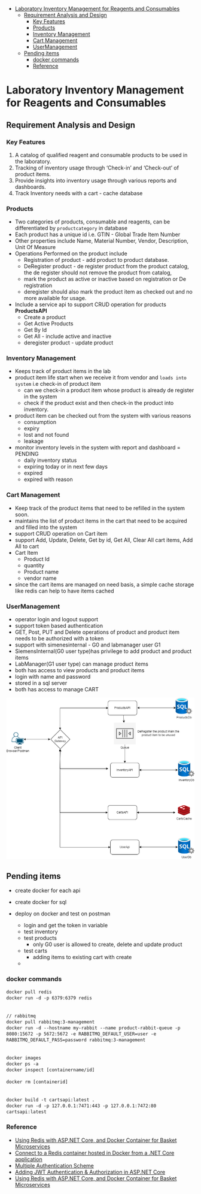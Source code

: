 
- [Laboratory Inventory Management for Reagents and Consumables](#laboratory-inventory-management-for-reagents-and-consumables)
  - [Requirement Analysis and Design](#requirement-analysis-and-design)
    - [Key Features](#key-features)
    - [Products](#products)
    - [Inventory Management](#inventory-management)
    - [Cart Management](#cart-management)
    - [UserManagement](#usermanagement)
  - [Pending items](#pending-items)
    - [docker commands](#docker-commands)
    - [Reference](#reference)

# Laboratory Inventory Management for Reagents and Consumables
## Requirement Analysis and Design

### Key Features
1. A catalog of qualified reagent and consumable products to be used in the laboratory.
2. Tracking of inventory usage through ‘Check-in’ and ‘Check-out’ of product items.
3. Provide insights into inventory usage through various reports and dashboards.
4. Track Inventory needs with a cart - cache database

### Products
  - Two categories of products, consumable and reagents, can be differentiated by `productcategory` in database
  - Each product has a unique id i.e. GTIN - Global Trade Item Number
  - Other properties include Name, Material Number, Vendor, Description, Unit Of Measure
  - Operations Performed on the product include
    - Registration of product - add product to product database.
    - DeRegister product - de register product from the product catalog, the de register should not remove the product from catalog, 
    - mark the product as active or inactive based on registration or De registration 
    - deregister should also mark the product item as checked out and no more available for usage.
  - Include a service api to support CRUD operation for products **ProductsAPI**
    - Create a product
    - Get Active Products
    - Get By Id
    - Get All - include active and inactive
    - deregister product - update product 
### Inventory Management
  - Keeps track of product items in the lab
  - product item life start when we receive it from vendor and `loads into system` i.e check-in of product item
    - can we check-in a product item whose product is already de register in the system
    - check if the product exist and then check-in the product into inventory.
  - product item can be checked out from the system with various reasons  
    - consumption
    - expiry
    - lost and not found
    - leakage
  - monitor inventory levels in the system with report and dashboard = PENDING
    - daily inventory status
    - expiring today or in next few days
    - expired
    - expired with reason

### Cart Management
  - Keep track of the product items that need to be refilled in the system soon.
  - maintains the list of product items in the cart that need to be acquired and filled into the system
  - support CRUD operation on Cart item
  - support Add, Update, Delete, Get by id, Get All, Clear All cart items, Add All to cart
  - Cart Item
    - Product Id 
    - quantity 
    - Product name
    - vendor name 
  - since the cart items are managed on need basis, a simple cache storage like redis can help to have items cached
  
### UserManagement
  - operator login and logout support 
  - support token based authentication
  - GET, Post, PUT and Delete operations of product and product item needs to be authorized with a token
  - support with simenesinternal - G0 and labmanager user G1
  - SiemensInternal(G0 user type)has privilege to add product and product items
  - LabManager(G1 user type) can manage product items
  - both has access to view products and product items
  - login with name and password
  - stored in a sql server
  - both has access to manage CART

  ![](design.png)

## Pending items
- create docker for each api
- create docker for sql
- deploy on docker and test on postman

  - login and get the token in variable
  - test inventory 
  - test products
    - only G0 user is allowed to create, delete and update product
  - test carts
    - adding items to existing cart with create
  - 

### docker commands

  ```docker
  docker pull redis
  docker run -d -p 6379:6379 redis
  

  // rabbitmq
  docker pull rabbitmq:3-management
  docker run -d --hostname my-rabbit --name product-rabbit-queue -p 8080:15672 -p 5672:5672 -e RABBITMQ_DEFAULT_USER=user -e RABBITMQ_DEFAULT_PASS=password rabbitmq:3-management 


  docker images
  docker ps -a
  docker inspect [containername/id]
  
  docker rm [containerid]


 docker build -t cartsapi:latest .
 docker run -d -p 127.0.0.1:7471:443 -p 127.0.0.1:7472:80 cartsapi:latest
  ```


  ### Reference
  - [Using Redis with ASP.NET Core, and Docker Container for Basket Microservices](https://medium.com/aspnetrun/using-redis-with-asp-net-core-and-docker-container-for-basket-microservices-715ff739186e)
  - [Connect to a Redis container hosted in Docker from a .NET Core application](https://jeremylindsayni.wordpress.com/2016/11/24/connect-to-a-redis-container-hosted-in-docker-from-a-net-core-application/)
  - [Multiple Authentication Scheme](https://medium.com/@lucas.rafael.araujo/asp-net-core-3-1-multiple-authentication-schemes-with-jwt-c860d673a71f)
  - [Adding JWT Authentication & Authorization in ASP.NET Core](https://youtu.be/mgeuh8k3I4g)
  - [Using Redis with ASP.NET Core, and Docker Container for Basket Microservices](https://medium.com/aspnetrun/using-redis-with-asp-net-core-and-docker-container-for-basket-microservices-715ff739186e)


